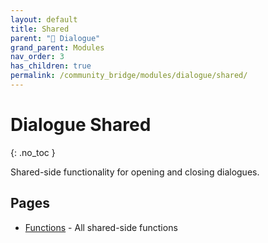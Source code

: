 ```yaml
---
layout: default
title: Shared
parent: "💬 Dialogue"
grand_parent: Modules
nav_order: 3
has_children: true
permalink: /community_bridge/modules/dialogue/shared/
---
```


# Dialogue Shared
{: .no_toc }

Shared-side functionality for opening and closing dialogues.

## Pages

- [Functions](/community_bridge/modules/dialogue/shared/functions/) - All shared-side functions
